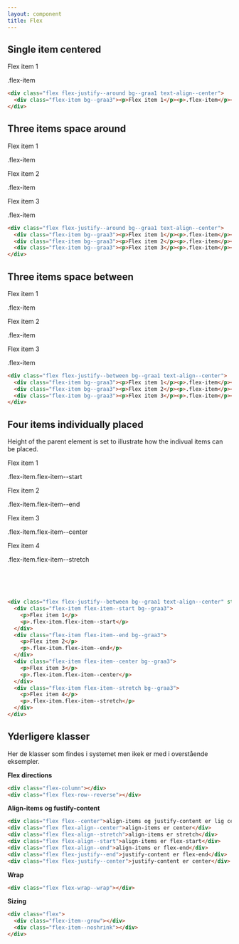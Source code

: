 ```yaml
---
layout: component
title: Flex
---
```


## Single item centered

<div class="flex flex-justify--around bg--graa1 text-align--center">
  <div class="flex-item bg--graa3"><p>Flex item 1</p><p>.flex-item</p></div>
</div>

```html
<div class="flex flex-justify--around bg--graa1 text-align--center">
  <div class="flex-item bg--graa3"><p>Flex item 1</p><p>.flex-item</p></div>
</div>
```

## Three items space around

<div class="flex flex-justify--around bg--graa1 text-align--center">
  <div class="flex-item bg--graa3"><p>Flex item 1</p><p>.flex-item</p></div>
  <div class="flex-item bg--graa3"><p>Flex item 2</p><p>.flex-item</p></div>
  <div class="flex-item bg--graa3"><p>Flex item 3</p><p>.flex-item</p></div>
</div>


```html
<div class="flex flex-justify--around bg--graa1 text-align--center">
  <div class="flex-item bg--graa3"><p>Flex item 1</p><p>.flex-item</p></div>
  <div class="flex-item bg--graa3"><p>Flex item 2</p><p>.flex-item</p></div>
  <div class="flex-item bg--graa3"><p>Flex item 3</p><p>.flex-item</p></div>
</div>
```

## Three items space between

<div class="flex flex-justify--between bg--graa1 text-align--center">
  <div class="flex-item bg--graa3"><p>Flex item 1</p><p>.flex-item</p></div>
  <div class="flex-item bg--graa3"><p>Flex item 2</p><p>.flex-item</p></div>
  <div class="flex-item bg--graa3"><p>Flex item 3</p><p>.flex-item</p></div>
</div>

```html
<div class="flex flex-justify--between bg--graa1 text-align--center">
  <div class="flex-item bg--graa3"><p>Flex item 1</p><p>.flex-item</p></div>
  <div class="flex-item bg--graa3"><p>Flex item 2</p><p>.flex-item</p></div>
  <div class="flex-item bg--graa3"><p>Flex item 3</p><p>.flex-item</p></div>
</div>
```


## Four items individually placed

Height of the parent element is set to illustrate how the indivual items can be placed.

<div class="flex flex-justify--between bg--graa1 text-align--center" style="height: 300px;">
  <div class="flex-item flex-item--start bg--graa3"><p>Flex item 1</p><p>.flex-item.flex-item--start</p></div>
  <div class="flex-item flex-item--end bg--graa3"><p>Flex item 2</p><p>.flex-item.flex-item--end</p></div>
  <div class="flex-item flex-item--center bg--graa3"><p>Flex item 3</p><p>.flex-item.flex-item--center</p></div>
  <div class="flex-item flex-item--stretch bg--graa3"><p>Flex item 4</p><p>.flex-item.flex-item--stretch</p></div>
</div>

```html
<div class="flex flex-justify--between bg--graa1 text-align--center" style="height: 300px;">
  <div class="flex-item flex-item--start bg--graa3">
    <p>Flex item 1</p>
    <p>.flex-item.flex-item--start</p>
  </div>
  <div class="flex-item flex-item--end bg--graa3">
    <p>Flex item 2</p>
    <p>.flex-item.flex-item--end</p>
  </div>
  <div class="flex-item flex-item--center bg--graa3">
    <p>Flex item 3</p>
    <p>.flex-item.flex-item--center</p>
  </div>
  <div class="flex-item flex-item--stretch bg--graa3">
    <p>Flex item 4</p>
    <p>.flex-item.flex-item--stretch</p>
  </div>
</div>
```

## Yderligere klasser

Her de klasser som findes i systemet men ikek er med i overstående eksempler.

**Flex directions**

```html
<div class="flex-column"></div>
<div class="flex flex-row--reverse"></div>
```

**Align-items og fustify-content**

```html
<div class="flex flex--center">align-items og justify-content er lig center</div>
<div class="flex flex-align--center">align-items er center</div>
<div class="flex flex-align--stretch">align-items er stretch</div>
<div class="flex flex-align--start">align-items er flex-start</div>
<div class="flex flex-align--end">align-items er flex-end</div>
<div class="flex flex-justify--end">justify-content er flex-end</div>
<div class="flex flex-justify--center">justify-content er center</div>

```

**Wrap**

```html
<div class="flex flex-wrap--wrap"></div>
```

**Sizing**

```html
<div class="flex">
  <div class="flex-item--grow"></div>
  <div class="flex-item--noshrink"></div>
</div>
```
